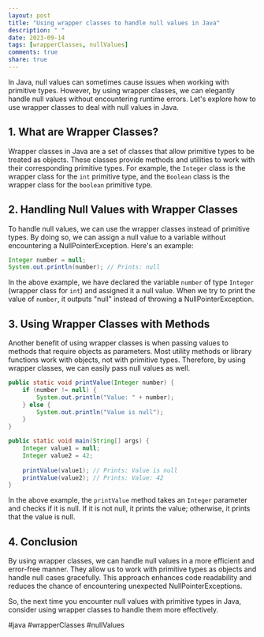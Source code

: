 ```yaml
---
layout: post
title: "Using wrapper classes to handle null values in Java"
description: " "
date: 2023-09-14
tags: [wrapperClasses, nullValues]
comments: true
share: true
---
```


In Java, null values can sometimes cause issues when working with primitive types. However, by using wrapper classes, we can elegantly handle null values without encountering runtime errors. Let's explore how to use wrapper classes to deal with null values in Java.

## 1. What are Wrapper Classes?

Wrapper classes in Java are a set of classes that allow primitive types to be treated as objects. These classes provide methods and utilities to work with their corresponding primitive types. For example, the `Integer` class is the wrapper class for the `int` primitive type, and the `Boolean` class is the wrapper class for the `boolean` primitive type.

## 2. Handling Null Values with Wrapper Classes

To handle null values, we can use the wrapper classes instead of primitive types. By doing so, we can assign a null value to a variable without encountering a NullPointerException. Here's an example:

```java
Integer number = null;
System.out.println(number); // Prints: null
```

In the above example, we have declared the variable `number` of type `Integer` (wrapper class for `int`) and assigned it a null value. When we try to print the value of `number`, it outputs "null" instead of throwing a NullPointerException.

## 3. Using Wrapper Classes with Methods

Another benefit of using wrapper classes is when passing values to methods that require objects as parameters. Most utility methods or library functions work with objects, not with primitive types. Therefore, by using wrapper classes, we can easily pass null values as well.

```java
public static void printValue(Integer number) {
    if (number != null) {
        System.out.println("Value: " + number);
    } else {
        System.out.println("Value is null");
    }
}

public static void main(String[] args) {
    Integer value1 = null;
    Integer value2 = 42;
    
    printValue(value1); // Prints: Value is null
    printValue(value2); // Prints: Value: 42
}
```

In the above example, the `printValue` method takes an `Integer` parameter and checks if it is null. If it is not null, it prints the value; otherwise, it prints that the value is null.

## 4. Conclusion

By using wrapper classes, we can handle null values in a more efficient and error-free manner. They allow us to work with primitive types as objects and handle null cases gracefully. This approach enhances code readability and reduces the chance of encountering unexpected NullPointerExceptions.

So, the next time you encounter null values with primitive types in Java, consider using wrapper classes to handle them more effectively.

#java #wrapperClasses #nullValues